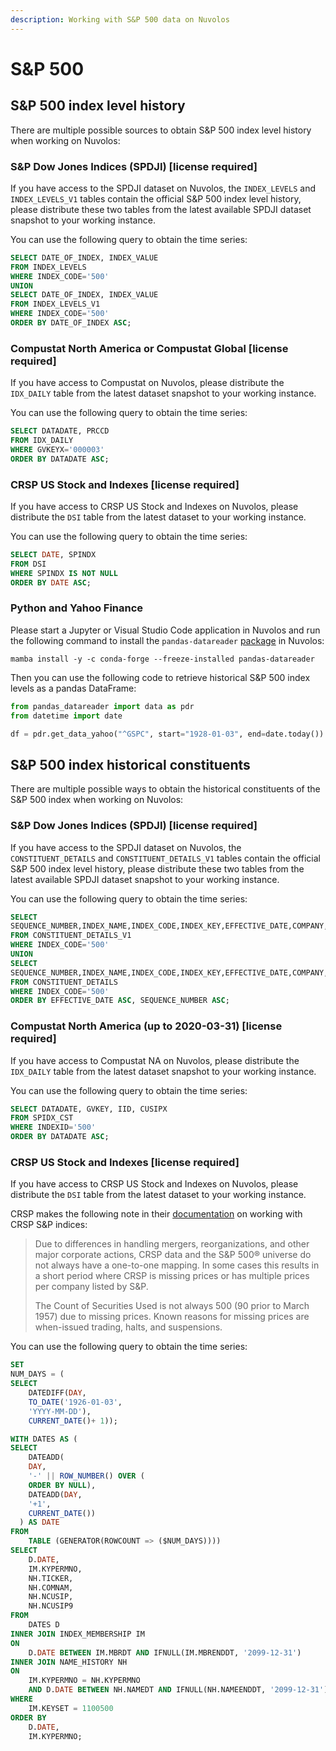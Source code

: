 ```yaml
---
description: Working with S&P 500 data on Nuvolos
---
```


# S\&P 500

## S\&P 500 index level history

There are multiple possible sources to obtain S\&P 500 index level history when working on Nuvolos:

### S\&P Dow Jones Indices (SPDJI) \[license required]

If you have access to the SPDJI dataset on Nuvolos, the `INDEX_LEVELS` and `INDEX_LEVELS_V1` tables contain the official S\&P 500 index level history, please distribute these two tables from the latest available SPDJI dataset snapshot to your working instance.

You can use the following query to obtain the time series:

```sql
SELECT DATE_OF_INDEX, INDEX_VALUE
FROM INDEX_LEVELS
WHERE INDEX_CODE='500'
UNION
SELECT DATE_OF_INDEX, INDEX_VALUE
FROM INDEX_LEVELS_V1
WHERE INDEX_CODE='500'
ORDER BY DATE_OF_INDEX ASC;
```

### Compustat North America or Compustat Global \[license required]

If you have access to Compustat on Nuvolos, please distribute the `IDX_DAILY` table from the latest dataset snapshot to your working instance.

You can use the following query to obtain the time series:

```sql
SELECT DATADATE, PRCCD
FROM IDX_DAILY 
WHERE GVKEYX='000003'
ORDER BY DATADATE ASC;
```

### CRSP US Stock and Indexes \[license required]

If you have access to CRSP US Stock and Indexes on Nuvolos, please distribute the `DSI` table from the latest dataset to your working instance.

You can use the following query to obtain the time series:

```sql
SELECT DATE, SPINDX
FROM DSI 
WHERE SPINDX IS NOT NULL
ORDER BY DATE ASC;
```

### Python and Yahoo Finance

Please start a Jupyter or Visual Studio Code application in Nuvolos and run the following command to install the `pandas-datareader` [package](https://pandas-datareader.readthedocs.io/en/latest/index.html) in Nuvolos:

```shell
mamba install -y -c conda-forge --freeze-installed pandas-datareader
```

Then you can use the following code to retrieve historical S\&P 500 index levels as a pandas DataFrame:

```python
from pandas_datareader import data as pdr
from datetime import date

df = pdr.get_data_yahoo("^GSPC", start="1928-01-03", end=date.today())
```

## S\&P 500 index historical constituents

There are multiple possible ways to obtain the historical constituents of the S\&P 500 index when working on Nuvolos:

### S\&P Dow Jones Indices (SPDJI) \[license required]

If you have access to the SPDJI dataset on Nuvolos, the `CONSTITUENT_DETAILS` and `CONSTITUENT_DETAILS_V1` tables contain the official S\&P 500 index level history, please distribute these two tables from the latest available SPDJI dataset snapshot to your working instance.

You can use the following query to obtain the time series:

```sql
SELECT 
SEQUENCE_NUMBER,INDEX_NAME,INDEX_CODE,INDEX_KEY,EFFECTIVE_DATE,COMPANY,RIC,BLOOMBERG_TICKER,CUSIP,ISIN,SEDOL,TICKER,GV_KEY,STOCK_KEY,GICS_CODE,MIC,COUNTRY AS COUNTRY_OF_DOMICILE,REGION,SIZE,CAP_RANGE,CURRENCY_CODE,LOCAL_PRICE,FX_RATE,SHARES_OUTSTANDING,MARKET_CAP,IWF,AWF,GROWTH,VALUE,INDEX_SHARES,INDEX_MARKET_CAP,INDEX_WEIGHT,DAILY_PRICE_RETURN,DAILY_TOTAL_RETURN,DIVIDEND,SOURCE_FILE_NAME
FROM CONSTITUENT_DETAILS_V1
WHERE INDEX_CODE='500'
UNION
SELECT
SEQUENCE_NUMBER,INDEX_NAME,INDEX_CODE,INDEX_KEY,EFFECTIVE_DATE,COMPANY,RIC,BLOOMBERG_TICKER,CUSIP,ISIN,SEDOL,TICKER,GV_KEY,STOCK_KEY,GICS_CODE,MIC,COUNTRY_OF_DOMICILE,REGION,SIZE,CAP_RANGE,CURRENCY_CODE,LOCAL_PRICE,FX_RATE,SHARES_OUTSTANDING,MARKET_CAP,IWF,AWF,GROWTH,VALUE,INDEX_SHARES,INDEX_MARKET_CAP,INDEX_WEIGHT,DAILY_PRICE_RETURN,DAILY_TOTAL_RETURN,DIVIDEND,SOURCE_FILE_NAME
FROM CONSTITUENT_DETAILS
WHERE INDEX_CODE='500'
ORDER BY EFFECTIVE_DATE ASC, SEQUENCE_NUMBER ASC;
```

### Compustat North America (up to 2020-03-31) \[license required]

If you have access to Compustat NA on Nuvolos, please distribute the `IDX_DAILY` table from the latest dataset snapshot to your working instance.

You can use the following query to obtain the time series:

```sql
SELECT DATADATE, GVKEY, IID, CUSIPX 
FROM SPIDX_CST
WHERE INDEXID='500'
ORDER BY DATADATE ASC;
```

### CRSP US Stock and Indexes \[license required]

If you have access to CRSP US Stock and Indexes on Nuvolos, please distribute the `DSI` table from the latest dataset to your working instance.

CRSP makes the following note in their [documentation](https://www.crsp.org/products/documentation/crsp-indexes-sp-500%C2%AE-universe-0) on working with CRSP S\&P indices:

> Due to differences in handling mergers, reorganizations, and other major corporate actions, CRSP data and the S\&P 500® universe do not always have a one-to-one mapping. In some cases this results in a short period where CRSP is missing prices or has multiple prices per company listed by S\&P.
>
> The Count of Securities Used is not always 500 (90 prior to March 1957) due to missing prices. Known reasons for missing prices are when-issued trading, halts, and suspensions.

You can use the following query to obtain the time series:

```sql
SET
NUM_DAYS = (
SELECT
	DATEDIFF(DAY,
	TO_DATE('1926-01-03',
	'YYYY-MM-DD'),
	CURRENT_DATE()+ 1));

WITH DATES AS (
SELECT
	DATEADD(
    DAY,
	'-' || ROW_NUMBER() OVER (
	ORDER BY NULL),
	DATEADD(DAY,
	'+1',
	CURRENT_DATE())
  ) AS DATE
FROM
	TABLE (GENERATOR(ROWCOUNT => ($NUM_DAYS))))
SELECT
	D.DATE,
	IM.KYPERMNO,
	NH.TICKER,
	NH.COMNAM,
	NH.NCUSIP,
	NH.NCUSIP9
FROM
	DATES D
INNER JOIN INDEX_MEMBERSHIP IM
ON
	D.DATE BETWEEN IM.MBRDT AND IFNULL(IM.MBRENDDT, '2099-12-31')
INNER JOIN NAME_HISTORY NH
ON
	IM.KYPERMNO = NH.KYPERMNO
	AND D.DATE BETWEEN NH.NAMEDT AND IFNULL(NH.NAMEENDDT, '2099-12-31')
WHERE
	IM.KEYSET = 1100500
ORDER BY
	D.DATE,
	IM.KYPERMNO;
```

